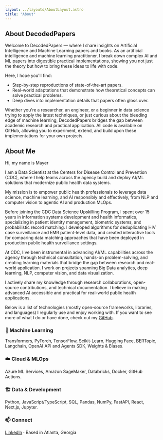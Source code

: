 ```yaml
---
layout: ../layouts/AboutLayout.astro
title: "About"
---
```


## About DecodedPapers

Welcome to DecodedPapers — where I share insights on Artificial Intelligence and Machine Learning papers and books. As an artificial intelligence and machine learning practitioner, I break down complex AI and ML papers into digestible practical implementations, showing you not just the theory but how to bring these ideas to life with code.

Here, I hope you'll find:

- Step-by-step reproductions of state-of-the-art papers.
- Real-world adaptations that demonstrate how theoretical concepts can solve practical problems.
- Deep dives into implementation details that papers often gloss over.

Whether you're a researcher, an engineer, or a beginner in data science trying to apply the latest techniques, or just curious about the bleeding edge of machine learning, DecodedPapers bridges the gap between academic research and practical application. All code is available on GitHub, allowing you to experiment, extend, and build upon these implementations for your own projects.


## About Me

Hi, my name is Mayer

I am a Data Scientist at the Centers for Disease Control and Prevention (CDC), where I help teams across the agency build and deploy AI/ML solutions that modernize public health data systems.

My mission is to empower public health professionals to leverage data science, machine learning, and AI responsibly and effectively, from NLP and computer vision to agentic AI and production MLOps.

Before joining the CDC Data Science Upskilling Program, I spent over 15 years in information systems development and health informatics, specializing in patient identity management, biometric systems, and probabilistic record matching. I developed algorithms for deduplicating HIV case surveillance and EMR patient-level data, and created interactive tools for comparing data matching approaches that have been deployed in production public health surveillance settings.

At CDC, I've been instrumental in advancing AI/ML capabilities across the agency through technical consultation, hands-on problem-solving, and creating learning materials that bridge the gap between research and real-world application. I work on projects spanning Big Data analytics, deep learning, NLP, computer vision, and data visualization.

I actively share my knowledge through research collaborations, open-source contributions, and technical documentation. I believe in making advanced AI accessible and practical for real-world public health applications.

Below is a list of technologies (mostly open-source frameworks, libraries, and languages) I regularly use and enjoy working with. If you want to see more of what I do or have done, check out my [GitHub](https://github.com/mayerantoine).

### 🤖 Machine Learning

Transformers, PyTorch, TensorFlow, Scikit-Learn, Hugging Face, BERTopic, Langchain, OpenAI API and Agents SDK, Weights & Biases.

### ☁️ Cloud & MLOps

Azure ML Services, Amazon SageMaker, Databricks, Docker, GitHub Actions.

### 🏗️ Data & Development

Python, JavaScript/TypeScript, SQL, Pandas, NumPy, FastAPI, React, Next.js, Jupyter.

### 📫 Connect

[LinkedIn](https://www.linkedin.com/in/mayerantoine/) · Based in Atlanta, Georgia